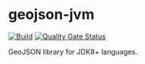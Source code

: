 # geojson-jvm

[![Build](https://github.com/svvarm/geojson-jvm/actions/workflows/build.yaml/badge.svg?branch=main)](https://github.com/svvarm/geojson-jvm/actions/workflows/build.yaml)
[![Quality Gate Status](https://sonarcloud.io/api/project_badges/measure?project=geojson-jvm&metric=alert_status)](https://sonarcloud.io/dashboard?id=geojson-jvm)

GeoJSON library for JDK8+ languages.
